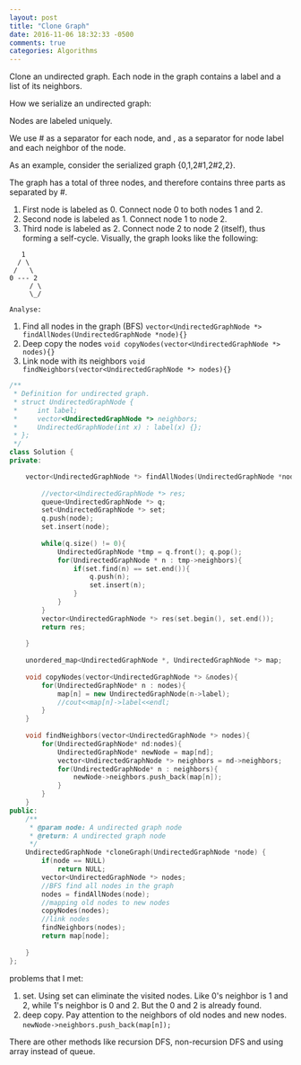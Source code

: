 ```yaml
---
layout: post
title: "Clone Graph"
date: 2016-11-06 18:32:33 -0500
comments: true
categories: Algorithms
---
```


Clone an undirected graph. Each node in the graph contains a label and a list of its neighbors.

How we serialize an undirected graph:

Nodes are labeled uniquely.

We use # as a separator for each node, and , as a separator for node label and each neighbor of the node.

As an example, consider the serialized graph {0,1,2#1,2#2,2}.

The graph has a total of three nodes, and therefore contains three parts as separated by #.

1. First node is labeled as 0. Connect node 0 to both nodes 1 and 2.
2. Second node is labeled as 1. Connect node 1 to node 2.
3. Third node is labeled as 2. Connect node 2 to node 2 (itself), thus forming a self-cycle.
Visually, the graph looks like the following:  

~~~
   1  
  / \  
 /   \
0 --- 2
     / \
     \_/
~~~ 

``Analyse:``  
1. Find all nodes in the graph (BFS) ``vector<UndirectedGraphNode *> findAllNodes(UndirectedGraphNode *node){}``
2. Deep copy the nodes  ``void copyNodes(vector<UndirectedGraphNode *> nodes){}``
3. Link node with its neighbors  ``void findNeighbors(vector<UndirectedGraphNode *> nodes){}``

~~~C++
/**
 * Definition for undirected graph.
 * struct UndirectedGraphNode {
 *     int label;
 *     vector<UndirectedGraphNode *> neighbors;
 *     UndirectedGraphNode(int x) : label(x) {};
 * };
 */
class Solution {
private:

    vector<UndirectedGraphNode *> findAllNodes(UndirectedGraphNode *node){
        
        //vector<UndirectedGraphNode *> res;
        queue<UndirectedGraphNode *> q;
        set<UndirectedGraphNode *> set;
        q.push(node);
        set.insert(node);
        
        while(q.size() != 0){
            UndirectedGraphNode *tmp = q.front(); q.pop();
            for(UndirectedGraphNode * n : tmp->neighbors){
                if(set.find(n) == set.end()){
                    q.push(n);
                    set.insert(n);
                }
            }
        }
        vector<UndirectedGraphNode *> res(set.begin(), set.end());
        return res;
        
    }
    
    unordered_map<UndirectedGraphNode *, UndirectedGraphNode *> map;
    
    void copyNodes(vector<UndirectedGraphNode *> &nodes){
        for(UndirectedGraphNode* n : nodes){
            map[n] = new UndirectedGraphNode(n->label);
            //cout<<map[n]->label<<endl;
        }
    }
    
    void findNeighbors(vector<UndirectedGraphNode *> nodes){
        for(UndirectedGraphNode* nd:nodes){
            UndirectedGraphNode* newNode = map[nd];
            vector<UndirectedGraphNode *> neighbors = nd->neighbors;
            for(UndirectedGraphNode* n : neighbors){
                newNode->neighbors.push_back(map[n]);
            }
        }
    }
public:
    /**
     * @param node: A undirected graph node
     * @return: A undirected graph node
     */
    UndirectedGraphNode *cloneGraph(UndirectedGraphNode *node) {
        if(node == NULL)
            return NULL;
        vector<UndirectedGraphNode *> nodes;
        //BFS find all nodes in the graph
        nodes = findAllNodes(node);
        //mapping old nodes to new nodes
        copyNodes(nodes);
        //link nodes
        findNeighbors(nodes);
        return map[node];
        
    }
};
~~~

problems that I met:  
1. set. Using set can eliminate the visited nodes. Like 0's neighbor is 1 and 2, while 1's neighbor is 0 and 2. But the 0 and 2 is already found.
2. deep copy. Pay attention to the neighbors of old nodes and new nodes. ``newNode->neighbors.push_back(map[n]);``  

There are other methods like recursion DFS, non-recursion DFS and using array instead of queue.

